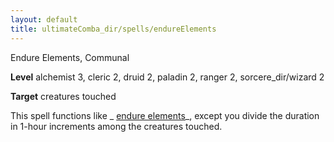 ```yaml
---
layout: default
title: ultimateComba_dir/spells/endureElements
---
```

Endure Elements, Communal

**Level** alchemist 3, cleric 2, druid 2, paladin 2, ranger 2, sorcere_dir/wizard 2

**Target** creatures touched

This spell functions like _ [endure elements](spells/endureElements#_endure-elements)_, except you divide the duration in 1-hour increments among the creatures touched.

